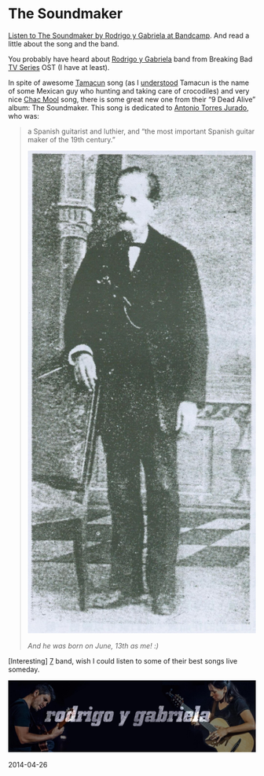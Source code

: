 # The Soundmaker

[Listen to The Soundmaker by Rodrigo y Gabriela at Bandcamp][0].
And read a little about the song and the band.

You probably have heard about [Rodrigo y Gabriela][1] band from Breaking Bad [TV Series][2] OST (I have at least).

In spite of awesome [Tamacun][3] song (as I [understood][4] Tamacun is the name of some Mexican guy who hunting and taking care of crocodiles) and very nice [Chac Mool][5] song, there is some great new one from their “9 Dead Alive” album: The Soundmaker.
This song is dedicated to [Antonio Torres Jurado][6], who was:

> a Spanish guitarist and luthier, and “the most important Spanish guitar maker of the 19th century.”
>
> ![Antonio Torres Jurado](/assets/img/posts/tumblr_files/tumblr_n4myar3tRN1qg3f9lo1_1280.jpg "Antonio Torres Jurado")
>
> *And he was born on June, 13th as me! :)*

[Interesting] [7] band, wish I could listen to some of their best songs live someday.

![Rodrigo y Gabriela](/assets/img/posts/tumblr_files/tumblr_n4mynvpZ8q1qg3f9lo1_r1_500h.jpg)

[0]: http://rodrigoygabriela.bandcamp.com/track/the-soundmaker
[1]: http://www.rodgab.com/ "Rodrigo y Gabriela official site"
[2]: http://www.themoviedb.org/tv/1396-breaking-bad "Breaking Bad TV series at The Movie Database"
[3]: http://rodrigoygabriela.bandcamp.com/track/tamacun-2 "Tamacun song at bandcamp"
[4]: http://www.youtube.com/watch?v=VXHRjDutdFM "from this youtube video comments"
[5]: http://rodrigoygabriela.bandcamp.com/track/chac-mool "Chac Mool song at bandcamp"
[6]: http://en.wikipedia.org/wiki/Antonio_Torres_Jurado "Antonio Torres Jurado article at Wikipedia"
[7]: http://www.reddit.com/r/Music/comments/249zx5/we_are_rodrigo_sanchez_and_gabriela_quintero_a/ "Rodrigo Sanchez and Gabriela Quintero interview at reddit"

2014-04-26
